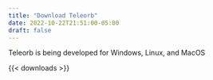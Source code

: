 ```yaml
---
title: "Download Teleorb"
date: 2022-10-22T21:51:00-05:00
draft: false
---
```



Teleorb is being developed for Windows, Linux, and MacOS

{{< downloads >}}